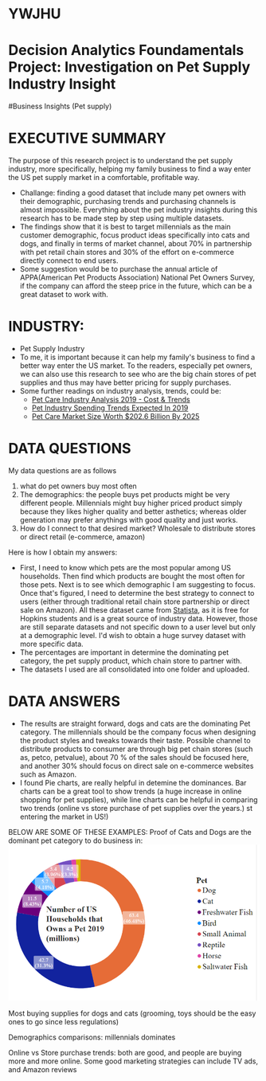 # YWJHU
# Decision Analytics Foundamentals Project: Investigation on Pet Supply Industry Insight

#Business Insights (Pet supply)

# EXECUTIVE SUMMARY
The purpose of this research project is to understand the pet supply industry, more specifically, helping my family business to find a way enter the US pet supply market in a comfortable, profitable way. 
- Challange: finding a good dataset that include many pet owners with their demographic, purchasing trends and purchasing channels is almost impossible. Everything about the pet industry insights during this research has to be made step by step using multiple datasets.
- The findings show that it is best to target millennials as the main customer demographic, focus product ideas specifically into cats and dogs, and finally in terms of market channel, about 70%  in partnership with pet retail chain stores and 30% of the effort on e-commerce directly connect to end users.
- Some suggestion would be to purchase the annual article of APPA(American Pet Products Association) National Pet Owners Survey, if the company can afford the steep price in the future, which can be a great dataset to work with.


# INDUSTRY:
- Pet Supply Industry
- To me, it is important because it can help my family's business to find a better way enter the US market. To the readers, especially pet owners, we can also use this research to see who are the big chain stores of pet supplies and thus may have better pricing for supply purchases.
- Some further readings on industry analysis, trends, could be: 
    - [Pet Care Industry Analysis 2019 - Cost & Trends](https://www.franchisehelp.com/industry-reports/pet-care-industry-analysis-2018-cost-trends/)
    - [Pet Industry Spending Trends Expected In 2019](https://www.ibtimes.com/pet-industry-spending-trends-expected-2019-2746276/)
    - [Pet Care Market Size Worth $202.6 Billion By 2025](https://www.grandviewresearch.com/press-release/global-pet-care-market/)
    
# DATA QUESTIONS
My data questions are as follows
1. what do pet owners buy most often
2. The demographics: the people buys pet products might be very different people. Millennials might buy higher priced product simply because they likes higher quality and better asthetics; whereas older generation may prefer anythings with good quality and just works.
3. How do I connect to that desired market? Wholesale to distribute stores or direct retail (e-commerce, amazon)

Here is how I obtain my answers:
- First, I need to know which pets are the most popular among US households. Then find which products are bought the most often for those pets. Next is to see which demographic I am suggesting to focus. Once that's figured, I need to determine the best strategy to connect to users (either through traditional retail chain store partnership or direct sale on Amazon). All these dataset came from [Statista](https://www-statista-com.proxy1.library.jhu.edu/), as it is free for Hopkins students and is a great source of industry data. However, those are still separate datasets and not specific down to a user level but only at a demographic level. I'd wish to obtain a huge survey dataset with more specific data.
- The percentages are important in determine the dominating pet category, the pet supply product, which chain store to partner with.
- The datasets I used are all consolidated into one folder and uploaded.

# DATA ANSWERS
- The results are straight forward, dogs and cats are the dominating Pet category. The millennials should be the company focus when designing the product styles and tweaks towards their taste. Possible channel to distribute products to consumer are through big pet chain stores (such as, petco, petvalue), about 70 % of the sales should be focused here, and another 30% should focus on direct sale on e-commerce websites such as Amazon.
- I found Pie charts, are really helpful in detemine the dominances. Bar charts can be a great tool to show trends (a huge increase in online shopping for pet supplies), while line charts can be helpful in comparing two trends (online vs store purchase of pet supplies over the years.)
st entering the market in US!)

BELOW ARE SOME OF THESE EXAMPLES:
Proof of Cats and Dogs are the dominant pet category to do business in:
![Alt text](https://github.com/wangyan0574/YWJHU/blob/master/Pet%20Spread.PNG)

Most buying supplies for dogs and cats (grooming, toys should be the easy ones to go since less regulations)


Demographics comparisons: millennials dominates


Online vs Store purchase trends: both are good, and people are buying more and more online. Some good marketing strategies can include TV ads, and Amazon reviews


